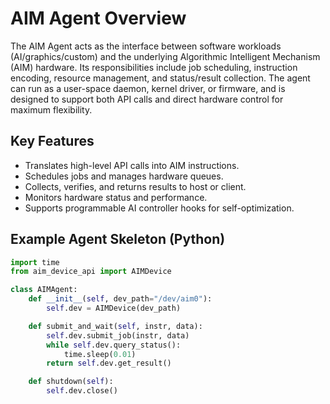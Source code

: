# AIM Agent Overview

The AIM Agent acts as the interface between software workloads (AI/graphics/custom) and the underlying Algorithmic Intelligent Mechanism (AIM) hardware. Its responsibilities include job scheduling, instruction encoding, resource management, and status/result collection. The agent can run as a user-space daemon, kernel driver, or firmware, and is designed to support both API calls and direct hardware control for maximum flexibility.

## Key Features
- Translates high-level API calls into AIM instructions.
- Schedules jobs and manages hardware queues.
- Collects, verifies, and returns results to host or client.
- Monitors hardware status and performance.
- Supports programmable AI controller hooks for self-optimization.

## Example Agent Skeleton (Python)
```python
import time
from aim_device_api import AIMDevice

class AIMAgent:
    def __init__(self, dev_path="/dev/aim0"):
        self.dev = AIMDevice(dev_path)

    def submit_and_wait(self, instr, data):
        self.dev.submit_job(instr, data)
        while self.dev.query_status():
            time.sleep(0.01)
        return self.dev.get_result()

    def shutdown(self):
        self.dev.close()
```